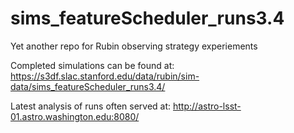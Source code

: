 # sims_featureScheduler_runs3.4
Yet another repo for Rubin observing strategy experiements

Completed simulations can be found at: https://s3df.slac.stanford.edu/data/rubin/sim-data/sims_featureScheduler_runs3.4/

Latest analysis of runs often served at:  http://astro-lsst-01.astro.washington.edu:8080/